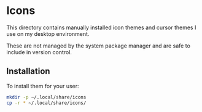 # Icons

This directory contains manually installed icon themes and cursor themes
I use on my desktop environment.

These are not managed by the system package manager and are safe to
include in version control.

## Installation

To install them for your user:

```bash
mkdir -p ~/.local/share/icons
cp -r * ~/.local/share/icons/
```
